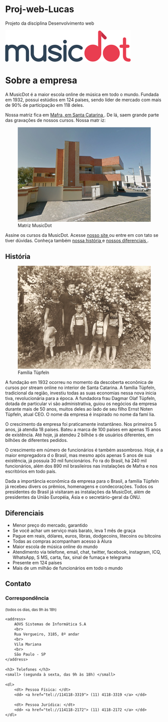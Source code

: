 # Proj-web-Lucas
Projeto da disciplina Desenvolvimento web 
<!doctype html>
<html lang="pt-BR">

<head>
	<meta charset="utf-8">
	<title>
		MusicDot | Sobre a empresa
	</title>
	<link href="img/favicon.ico" rel="icon">
	<link rel="stylesheet" href="css/sobre.css">
</head>

<body>
	<img src="img/logo.svg" alt="MusicDot">
	<h1 class="titulo"> Sobre a empresa </h1>
	<p>
		A MusicDot é a maior escola online de música em todo o mundo.
		Fundada em 1932, possui estúdios em 124 países, sendo líder de mercado com mais de 90% de
		participação em 118 deles.
	</p>
	<p>
		Nossa matriz fica em <a href="https://maps.google.com.br/?q=190,GabrielDequech,Mafra,SC">
			Mafra, em Santa Catarina </a>. De lá, saem grande parte das gravações de nossos cursos. Nossa matr
		iz:
	</p>
	<figure class="matriz-musicdot">
		<img src="img/matriz-musicdot.png" alt="Matriz	da	musicdot">
		<figcaption>
			Matriz MusicDot
		</figcaption>
	</figure>
	<p>
		Assine os cursos da MusicDot. Acesse <a href="index.html"> nosso site </a> ou entre em con
		tato
		se tiver dúvidas. Conheça também <a href="#historia"> nossa história </a> e <a href="#dife
renciais"> nossos diferenciais </a>.
	</p>
	<h2 id="historia" class="subtitulo"> História </h2>
	<figure class="familia-tupfeln">
		<img src="img/familia-tupfeln.jpg" alt="Foto	da	família	tüpfeln">
		<figcaption>Família Tüpfeln</figcaption>
	</figure>
	<p>
		A fundação em 1932 ocorreu no momento da descoberta econônica de cursos por stream online
		no interior de Santa Catarina. A
		família Tüpfeln, tradicional da região, investiu todas as suas economias nessa nova inicia
		tiva,
		revolucionária para a época. A fundadora frau Dagmar Olaf Tüpfeln, dotada de particular vi
		são
		administrativa, guiou os negócios da empresa durante mais de 50 anos, muitos deles ao lado
		de seu filho Ernst Noten Tüpfeln, atual CEO. O nome da empresa é inspirado no nome da famí
		lia.
	</p>
	<p>
		O crescimento da empresa foi praticamente instantâneo. Nos primeiros 5 anos, já atendia 18
		países.
		Bateu a marca de 100 países em apenas 15 anos de existência. Até hoje, já atendeu 2 bilhõe
		s
		de usuários diferentes, em bilhões de diferentes pedidos.
	</p>
	<p>
		O crescimento em número de funcionários é também assombroso. Hoje, é a maior empregadora d
		o
		Brasil, mas mesmo após apenas 5 anos de sua existência, já possuía 30 mil funcionários. Fo
		ra do Brasil, há 240 mil funcionários, além dos 890 mil brasileiros nas instalações de Mafra e
		nos escritórios em todo país.
	</p>
	<p>
		Dada a importância econômica da empresa para o Brasil, a família Tüpfeln já recebeu divers
		os prêmios,
		homenagens e condecorações. Todos os presidentes do Brasil já visitaram as instalações da
		MusicDot, além de presidentes da União Européia, Ásia e o secretário-geral da ONU.
	</p>
	<h2 id="diferenciais" class="subtitulo"> Diferenciais </h2>
	<ul>
		<li> Menor preço do mercado, garantido </li>
		<li> Se você achar um serviço mais barato, leva 1 mês de graça </li>
		<li> Pague em reais, dólares, euros, libras, dodgecoins, litecoins ou bitcoins </li>
		<li> Todas as compras acompanham acesso à Alura </li>
		<li> Maior escola de música online do mundo </li>
		<li> Atendimento via telefone, email, chat, twitter, facebook, instagram, ICQ, WhatsApp, S
			MS, carta, fax, sinal de fumaça e telegrama </li>
		<li> Presente em 124 países </li>
		<li> Mais de um milhão de funcionários em todo o mundo </li>
	</ul>
	<h2 class="titulo"> Contato </h2>
	<h3> Correspondência </h3>
	<small> (todos os dias, das 9h às 18h) </small>

	<address>
		AOVS Sistemas de Informática S.A
		<br>
		Rua Vergueiro, 3185, 8º andar
		<br>
		Vila Mariana
		<br>
		São Paulo - SP
	</address>

	<h3> Telefones </h3>
	<small> (segunda à sexta, das 9h às 18h) </small>

	<dl>
		<dt> Pessoa Física: </dt>
		<dd> <a href="tel://114118-3319"> (11) 4118-3319 </a> </dd>

		<dt> Pessoa Jurídica: </dt>
		<dd> <a href="tel://114118-2172"> (11) 4118-2172 </a> </dd>
	</dl>

</body>

</html>
